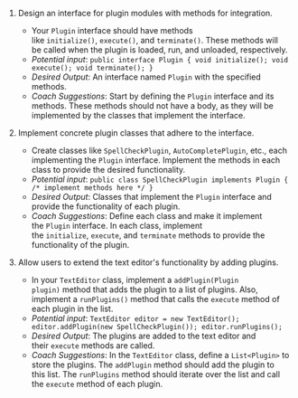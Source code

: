 1. Design an interface for plugin modules with methods for integration.

   - Your `Plugin` interface should have methods like `initialize()`, `execute()`, and `terminate()`. These methods will be called when the plugin is loaded, run, and unloaded, respectively.
   - _Potential input_: `public interface Plugin { void initialize(); void execute(); void terminate(); }`
   - _Desired Output_: An interface named `Plugin` with the specified methods.
   - _Coach Suggestions_: Start by defining the `Plugin` interface and its methods. These methods should not have a body, as they will be implemented by the classes that implement the interface.

2. Implement concrete plugin classes that adhere to the interface.

   - Create classes like `SpellCheckPlugin`, `AutoCompletePlugin`, etc., each implementing the `Plugin` interface. Implement the methods in each class to provide the desired functionality.
   - _Potential input_: `public class SpellCheckPlugin implements Plugin { /* implement methods here */ }`
   - _Desired Output_: Classes that implement the `Plugin` interface and provide the functionality of each plugin.
   - _Coach Suggestions_: Define each class and make it implement the `Plugin` interface. In each class, implement the `initialize`, `execute`, and `terminate` methods to provide the functionality of the plugin.

3. Allow users to extend the text editor's functionality by adding plugins.

   - In your `TextEditor` class, implement a `addPlugin(Plugin plugin)` method that adds the plugin to a list of plugins. Also, implement a `runPlugins()` method that calls the `execute` method of each plugin in the list.
   - _Potential input_: `TextEditor editor = new TextEditor(); editor.addPlugin(new SpellCheckPlugin()); editor.runPlugins();`
   - _Desired Output_: The plugins are added to the text editor and their `execute` methods are called.
   - _Coach Suggestions_: In the `TextEditor` class, define a `List<Plugin>` to store the plugins. The `addPlugin` method should add the plugin to this list. The `runPlugins` method should iterate over the list and call the `execute` method of each plugin.
